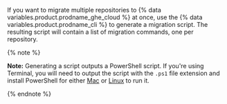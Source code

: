 If you want to migrate multiple repositories to {% data variables.product.prodname_ghe_cloud %} at once, use the {% data variables.product.prodname_cli %} to generate a migration script. The resulting script will contain a list of migration commands, one per repository.

{% note %}

**Note:** Generating a script outputs a PowerShell script. If you're using Terminal, you will need to output the script with the `.ps1` file extension and install PowerShell for either [Mac](https://docs.microsoft.com/en-us/powershell/scripting/install/installing-powershell-on-macos?view=powershell-7.2) or [Linux](https://docs.microsoft.com/en-us/powershell/scripting/install/installing-powershell-on-linux?view=powershell-7.2) to run it.

{% endnote %}
